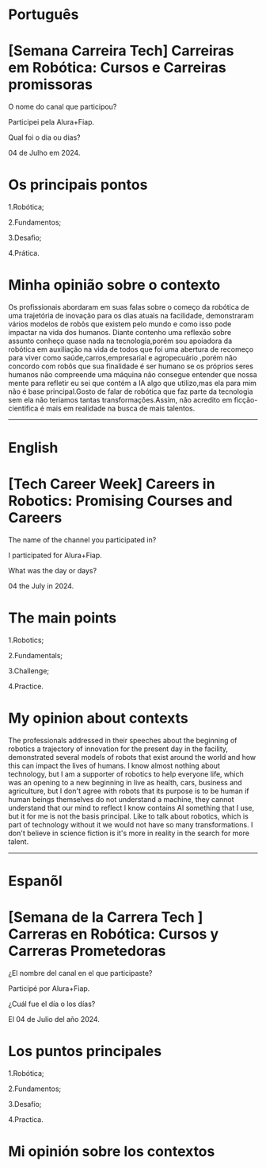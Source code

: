 
# Português

# [Semana Carreira Tech] Carreiras em Robótica: Cursos e Carreiras promissoras

O nome do canal que participou?

Participei pela Alura+Fiap.

Qual foi o dia ou dias?

04 de Julho em 2024.

# Os principais pontos

1.Robótica;

2.Fundamentos;

3.Desafio;

4.Prática. 

# Minha opinião sobre o contexto

<p>Os profissionais abordaram em suas falas sobre o começo da robótica de uma trajetória de inovação para os  dias atuais  na facilidade, demonstraram vários modelos de robôs que existem pelo mundo e como isso pode impactar na vida dos humanos. Diante  contenho uma reflexão sobre assunto conheço quase nada na tecnologia,porém sou apoiadora da robótica em auxiliação na vida de todos que foi  uma abertura de recomeço para viver como saúde,carros,empresarial e agropecuário ,porém não concordo com robôs que sua finalidade é ser humano se os próprios seres humanos não compreende uma máquina  não consegue entender que nossa mente  para refletir eu sei que contém a IA algo que utilizo,mas ela para mim não é base principal.Gosto de falar de robótica que faz parte da tecnologia sem ela não teriamos tantas transformações.Assim, não acredito em  ficção-cientifica é mais em realidade na busca de mais talentos.</p>

--------------------------------------------------------------------------------------------------------------------------------

# English

# [Tech Career Week] Careers in Robotics: Promising Courses and Careers   


The name of the channel you participated in?

I participated for Alura+Fiap.

What was the day or days?

04 the July in 2024.

# The main points

1.Robotics;

2.Fundamentals;

3.Challenge;

4.Practice.

# My opinion about contexts

<p>The professionals addressed in their speeches about the beginning of robotics a trajectory of innovation for the present day in the facility, demonstrated several models of robots that exist around the world and how this can impact the lives of humans. I know almost nothing about technology, but I am a supporter of robotics to help everyone life, which was an opening to a new beginning in live as health, cars, business and agriculture, but I don't agree with robots  that its purpose is to be human if human beings themselves do not understand a machine, they cannot understand that our mind to reflect I know contains AI something that I use, but it for me is not the basis principal. Like to talk about robotics, which is part of technology without it we would not have so many transformations. I don't believe in science fiction is it's more in reality in the search for more talent.</p>

--------------------------------------------------------------------------------------------------------------------------------

# Espanõl


#  [Semana de la Carrera Tech ] Carreras en Robótica: Cursos y Carreras Prometedoras

¿El nombre del canal en el que participaste?

Participé por Alura+Fiap.

¿Cuál fue el día o los días?

El 04 de Julio del año 2024.

# Los puntos principales

1.Robótica;

2.Fundamentos;

3.Desafío;

4.Practica.


# Mi opinión sobre los contextos
